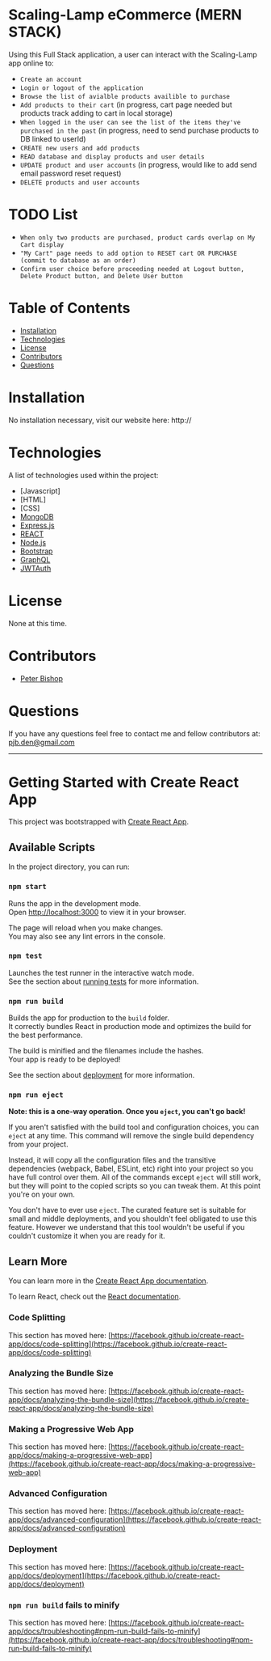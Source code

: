 # Scaling-Lamp eCommerce (MERN STACK)

Using this Full Stack application, a user can interact with the Scaling-Lamp app online to:

- `Create an account`
- `Login or logout of the application`
- `Browse the list of avialble products availible to purchase`
- `Add products to their cart` (in progress, cart page needed but products track adding to cart in local storage)
- `When logged in the user can see the list of the items they've purchased in the past` (in progress, need to send purchase products to DB linked to userId)
- `CREATE new users and add products`
- `READ database and display products and user details`
- `UPDATE product and user accounts` (in progress, would like to add send email password reset request)
- `DELETE products and user accounts`

# TODO List

- `When only two products are purchased, product cards overlap on My Cart display`
- `"My Cart" page needs to add option to RESET cart OR PURCHASE (commit to database as an order)`
- `Confirm user choice before proceeding needed at Logout button, Delete Product button, and Delete User button`

# Table of Contents

- [Installation](#installation)
- [Technologies](#technologies)
- [License](#license)
- [Contributors](#contributors)
- [Questions](#questions)

# Installation

No installation necessary, visit our website here: http://

# Technologies

A list of technologies used within the project:

- [Javascript]
- [HTML]
- [CSS]
- [MongoDB](https://www.mongodb.com/)
- [Express.js](https://expressjs.com/)
- [REACT](https://reactjs.org/)
- [Node.js](https://nodejs.org/en/)
- [Bootstrap](https://getbootstrap.com/)
- [GraphQL](https://graphql.org/)
- [JWTAuth](https://jwt.io)

# License

None at this time.

# Contributors

- [Peter Bishop](https://github.com/pierre81385)

# Questions

If you have any questions feel free to contact me and fellow contributors at:
pjb.den@gmail.com

---

# Getting Started with Create React App

This project was bootstrapped with [Create React App](https://github.com/facebook/create-react-app).

## Available Scripts

In the project directory, you can run:

### `npm start`

Runs the app in the development mode.\
Open [http://localhost:3000](http://localhost:3000) to view it in your browser.

The page will reload when you make changes.\
You may also see any lint errors in the console.

### `npm test`

Launches the test runner in the interactive watch mode.\
See the section about [running tests](https://facebook.github.io/create-react-app/docs/running-tests) for more information.

### `npm run build`

Builds the app for production to the `build` folder.\
It correctly bundles React in production mode and optimizes the build for the best performance.

The build is minified and the filenames include the hashes.\
Your app is ready to be deployed!

See the section about [deployment](https://facebook.github.io/create-react-app/docs/deployment) for more information.

### `npm run eject`

**Note: this is a one-way operation. Once you `eject`, you can't go back!**

If you aren't satisfied with the build tool and configuration choices, you can `eject` at any time. This command will remove the single build dependency from your project.

Instead, it will copy all the configuration files and the transitive dependencies (webpack, Babel, ESLint, etc) right into your project so you have full control over them. All of the commands except `eject` will still work, but they will point to the copied scripts so you can tweak them. At this point you're on your own.

You don't have to ever use `eject`. The curated feature set is suitable for small and middle deployments, and you shouldn't feel obligated to use this feature. However we understand that this tool wouldn't be useful if you couldn't customize it when you are ready for it.

## Learn More

You can learn more in the [Create React App documentation](https://facebook.github.io/create-react-app/docs/getting-started).

To learn React, check out the [React documentation](https://reactjs.org/).

### Code Splitting

This section has moved here: [https://facebook.github.io/create-react-app/docs/code-splitting](https://facebook.github.io/create-react-app/docs/code-splitting)

### Analyzing the Bundle Size

This section has moved here: [https://facebook.github.io/create-react-app/docs/analyzing-the-bundle-size](https://facebook.github.io/create-react-app/docs/analyzing-the-bundle-size)

### Making a Progressive Web App

This section has moved here: [https://facebook.github.io/create-react-app/docs/making-a-progressive-web-app](https://facebook.github.io/create-react-app/docs/making-a-progressive-web-app)

### Advanced Configuration

This section has moved here: [https://facebook.github.io/create-react-app/docs/advanced-configuration](https://facebook.github.io/create-react-app/docs/advanced-configuration)

### Deployment

This section has moved here: [https://facebook.github.io/create-react-app/docs/deployment](https://facebook.github.io/create-react-app/docs/deployment)

### `npm run build` fails to minify

This section has moved here: [https://facebook.github.io/create-react-app/docs/troubleshooting#npm-run-build-fails-to-minify](https://facebook.github.io/create-react-app/docs/troubleshooting#npm-run-build-fails-to-minify)
